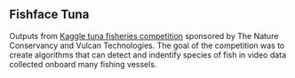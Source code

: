 ## Fishface Tuna
Outputs from [Kaggle tuna fisheries competition](https://www.kaggle.com/c/the-nature-conservancy-fisheries-monitoring) sponsored by The Nature Conservancy and Vulcan Technologies.  The goal of the competition was to create algorithms that can detect and indentify species of fish in video data collected onboard many fishing vessels.

